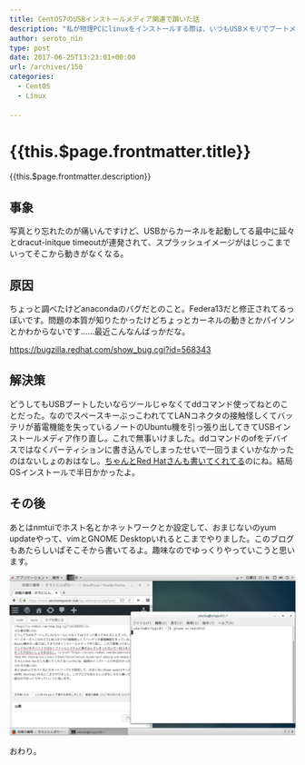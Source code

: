 ```yaml
---
title: CentOS7のUSBインストールメディア関連で躓いた話
description: "私が物理PCにlinuxをインストールする際は、いつもUSBメモリでブートメディアを作ってます。Windowsでisoイメージを落としてきて、それをUSBメモリにUNetbootinを使って燒き、対象のPCの起動デバイス読み込み順をBIOSから変更し、USBぶっさして起動するといった流れです。なんのことはないんですけど、今回のあたらしいぱそこそにCentOS7をインストールする際にうまくいかんかった。"
author: seroto_nin
type: post
date: 2017-06-25T13:23:01+00:00
url: /archives/150
categories:
  - CentOS
  - Linux

---
```

# {{this.$page.frontmatter.title}}

<Date/><ShowCategoriesOfPost/>

{{this.$page.frontmatter.description}}
  
<!--more-->

## 事象

写真とり忘れたのが痛いんですけど、USBからカーネルを起動してる最中に延々とdracut-initque timeoutが連発されて、スプラッシュイメージがはじっこまでいってそこから動きがなくなる。

## 原因

ちょっと調べたけどanacondaのバグだとのこと。Federa13だと修正されてるっぽいです。問題の本質が知りたかったけどちょっとカーネルの動きとかパイソンとかわからないです……最近こんなんばっかだな。
  
<https://bugzilla.redhat.com/show_bug.cgi?id=568343>

## 解決策

どうしてもUSBブートしたいならツールじゃなくてddコマンド使ってねとのことだった。なのでスペースキーぶっこわれててLANコネクタの接触怪しくてバッテリが蓄電機能を失っているノートのUbuntu機を引っ張り出してきてUSBインストールメディア作り直し。これで無事いけました。ddコマンドのofをデバイスではなくパーティションに書き込んでしまったせいで一回うまくいかなかったのはないしょのおはなし。[ちゃんとRed Hatさんも書いてくれてる][1]のにね。結局OSインストールで半日かかったよ。

## その後

あとはnmtuiでホスト名とかネットワークとか設定して、おまじないのyum updateやって、vimとGNOME Desktopいれるとこまでやりました。このブログもあたらしいぱそこそから書いてるよ。趣味なのでゆっくりやっていこうと思います。

![Screenshot.jpg](./Screenshot.jpg)

おわり。

 [1]: https://access.redhat.com/documentation/ja-JP/Red_Hat_Enterprise_Linux/7/html/Installation_Guide/sect-making-usb-media.html
